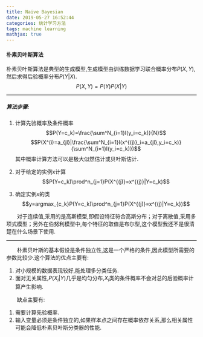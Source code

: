 ```yaml
---
title: Naive Bayesian
date: 2019-05-27 16:52:44
categories: 统计学习方法
tags: machine learning
mathjax: true
---
```

#### 朴素贝叶斯算法

朴素贝叶斯算法是典型的生成模型,生成模型由训练数据学习联合概率分布$P(X,Y)$,然后求得后验概率分布$P(Y|X)$.
$$P(X,Y)=P(Y)P(X|Y)$$

---
##### 算法步骤:
1. 计算先验概率及条件概率
$$P(Y=c_k)=\frac{\sum^N_{i=1}I(y_i=c_k)}{N}$$
$$P(X^(i)=a_{jl}|\frac{\sum^N_{i=1}I(x^{(j)}_i=a_{jl},y_i=c_k)}{\sum^N_{i=1}I(y_i=c_k)})$$
其中概率计算方法可以是极大似然估计或贝叶斯估计.

2. 对于给定的实例x计算
$$P(Y=c_k)\prod^n_{j=1}P(X^{(j)}=x^{(j)}|Y=c_k)$$
3. 确定实例$x$的类
$$y=argmax_{c_k}P(Y=c_k)\prod^n_{j=1}P(X^{(j)}=x^{(j)|Y=c_k})$$

&emsp;&emsp;对于连续值,采用的是高斯模型,即假设特征符合高斯分布；对于离散值,采用多项式模型；另外在伯努利模型中,每个特征的取值是布尔型,这个模型我还不是很清楚在什么场景下使用.

---
&emsp;&emsp;朴素贝叶斯的基本假设是条件独立性,这是一个严格的条件,因此模型所需要的参数比较少.这个算法的优点主要有:
1. 对小规模的数据表现较好,能处理多分类任务.
2. 面对无关属性,$P(X_i|Y)$几乎是均匀分布,$X_i$类的条件概率不会对总的后验概率计算产生影响.

&emsp;&emsp;缺点主要有:
1. 需要计算先验概率.
2. 输入变量必须是条件独立的,如果样本点之间存在概率依存关系,那么相关属性可能会降低朴素贝叶斯分类器的性能.
